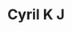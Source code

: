 ---
title: Cyril K J
template: faculties
hod: false
teaching: false
qualification: ITI
department: cse
departmentFullName: Computer Science and Engineering
image: ./cyril.jpg
designation: Apprentice Trainee
dateOfJoining: 22/01/2019
mobileNumber: 7510829054
mailid: cyril4112@gmail.com
---